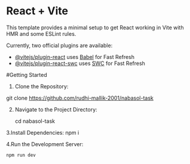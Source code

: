 # React + Vite

This template provides a minimal setup to get React working in Vite with HMR and some ESLint rules.

Currently, two official plugins are available:

- [@vitejs/plugin-react](https://github.com/vitejs/vite-plugin-react/blob/main/packages/plugin-react/README.md) uses [Babel](https://babeljs.io/) for Fast Refresh
- [@vitejs/plugin-react-swc](https://github.com/vitejs/vite-plugin-react-swc) uses [SWC](https://swc.rs/) for Fast Refresh


#Getting Started

1. Clone the Repository:

git clone https://github.com/rudhi-mallik-2001/nabasol-task


2. Navigate to the Project Directory:

   cd nabasol-task
   
3.Install Dependencies:
    npm i

4.Run the Development Server:

    npm run dev
